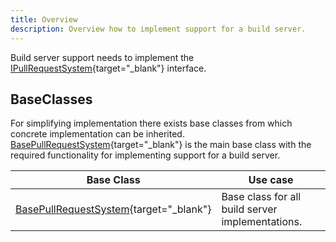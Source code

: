 ```yaml
---
title: Overview
description: Overview how to implement support for a build server.
---
```


Build server support needs to implement the [IPullRequestSystem](https://cakebuild.net/api/Cake.Issues.PullRequests/IPullRequestSystem/){target="_blank"}
interface.

## BaseClasses

For simplifying implementation there exists base classes from which concrete implementation can be inherited.
[BasePullRequestSystem](https://cakebuild.net/api/Cake.Issues.PullRequests/BasePullRequestSystem/){target="_blank"}
is the main base class with the required functionality for implementing support for a build server.

| Base Class                                                                                                          | Use case                                         |
|---------------------------------------------------------------------------------------------------------------------|--------------------------------------------------|
| [BasePullRequestSystem](https://cakebuild.net/api/Cake.Issues.PullRequests/BasePullRequestSystem/){target="_blank"} | Base class for all build server implementations. |
